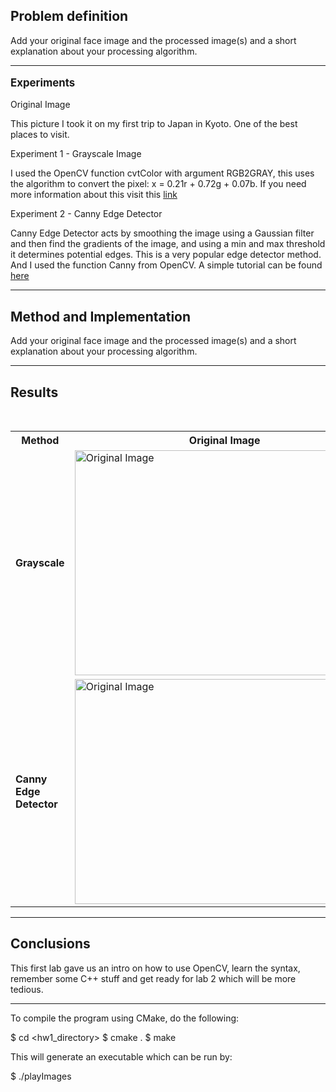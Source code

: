 <h2>Problem definition</h2>
<p>Add your original face image and the processed image(s) and a short explanation about your processing algorithm.

<hr>

<p style="font-size: 120%;"><b>Experiments</b></p>
<p>Original Image
<p>This picture I took it on my first trip to Japan in Kyoto. One of the best places to visit.

<p>Experiment 1 - Grayscale Image
<p>I used the OpenCV function cvtColor with argument RGB2GRAY, this uses the algorithm to convert the pixel: x = 0.21r + 0.72g + 0.07b. If you need more information about this visit this <a
href="http://docs.opencv.org/doc/user_guide/ug_mat.html#primitive-operations">link</a>

<p>Experiment 2 - Canny Edge Detector
<p>Canny Edge Detector acts by smoothing the image using a Gaussian filter and then find the gradients of the image, and using a min and max threshold it determines potential edges. This is a very popular edge detector method. And I used the function Canny from OpenCV. A simple tutorial can be found <a href="http://docs.opencv.org/doc/tutorials/imgproc/imgtrans/canny_detector/canny_detector.html">here</a> 

<hr>

<h2>Method and Implementation</h2>
<p>Add your original face image and the processed image(s) and a short explanation about your processing algorithm.

<hr>

<h2>Results</h2>

<table style="width:100%">
 <caption><b>Results</b></caption>
 <tr>
   <th><b>Method</b></th>
   <th><b>Original Image</b></th>
   <th><b>Result Image</b></th>
 </tr>
 <tr>
   <td><b>Grayscale</b></td>
   <td><a href="http://imgur.com/1FQEfrS"><img src="http://i.imgur.com/1FQEfrS.png" width="480" height="360" title="Original Image" /></a></td>
   <td><a href="http://imgur.com/yRi4mzU"><img src="http://i.imgur.com/yRi4mzU.png" width="480" height="360" title="Grayscale Image" /></a>
 </tr>
 <tr>
   <td><b>Canny Edge Detector</b></td>
   <td><a href="http://imgur.com/1FQEfrS"><img src="http://i.imgur.com/1FQEfrS.png" width="480" height="360" title="Original Image" /></a></td>
   <td><a href="http://imgur.com/laFfmIO"><img src="http://i.imgur.com/laFfmIO.png" width="480" height="360" title="Canny Edge Image" /></a>
 </tr>
</table>

<hr>

<h2>Conclusions</h2>
<p>This first lab gave us an intro on how to use OpenCV, learn the syntax, remember some C++ stuff and get ready for lab 2 which will be more tedious.

<hr>

To compile the program using CMake, do the following: 

$ cd <hw1_directory>
$ cmake .
$ make

This will generate an executable which can be run by:

$ ./playImages

